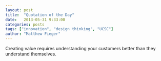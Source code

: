 ```yaml
---
layout: post
title:  "Quotation of the Day"
date:   2013-05-31 9:33:00
categories: posts
tags: ["innovation", "design thinking", "UCSC"]
author: "Matthew Fieger"
---
```


Creating value requires understanding your customers better than they understand themselves.